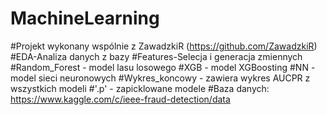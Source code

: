 # MachineLearning
#Projekt wykonany wspólnie z ZawadzkiR (https://github.com/ZawadzkiR)
#EDA-Analiza danych z bazy
#Features-Selecja i generacja zmiennych
#Random_Forest - model lasu losowego
#XGB - model XGBoosting
#NN - model sieci neuronowych
#Wykres_koncowy - zawiera wykres AUCPR z wszystkich modeli
#'.p' - zapicklowane modele
#Baza danych: https://www.kaggle.com/c/ieee-fraud-detection/data
